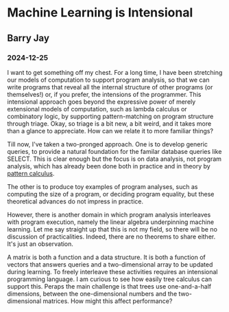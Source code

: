 # Machine Learning is Intensional
## Barry Jay
### 2024-12-25

I want to get something off my chest. For a long time, I have been
stretching our models of computation to support program analysis, so
that we can write programs that reveal all the internal structure of
other programs (or themselves!) or, if you prefer, the intensions of
the programmer. This intensional approach goes beyond the expressive
power of merely extensional models of computation, such as lambda
calculus or combinatory logic, by supporting pattern-matching on program structure through triage. Okay, so triage
is a bit new, a bit weird, and it takes more than a glance to appreciate.
How can we relate it to more familiar things?

Till now, I've taken a two-pronged approach. One is to develop generic
queries, to provide a natural foundation for the familar database
queries like SELECT. This is clear enough but the focus is on data analysis, not
program analysis, which has already been done both in practice and in
theory by [pattern calculus]().

The other is to produce toy examples of program analyses, such as
computing the size of a program, or deciding program
equality, but these theoretical advances do not impress in
practice. 

However, there is another domain in which program analysis interleaves with program execution, namely the linear algebra
underpinning machine learning. Let me say straight up that this is not
my field, so there will be no discussion of practicalities. Indeed,
there are no theorems to share either. It's just an
observation.

A matrix is both a function and a data structure. It is both a
function of vectors that answers queries and a two-dimensional array to be updated
during learning. To freely interleave these activities requires an
intensional programming language.  I am curious to see how easily tree
calculus can support this. Peraps the main challenge is that trees
use one-and-a-half dimensions, between the
one-dimensional numbers and the two-dimensional matrices. How might
this affect performance?
